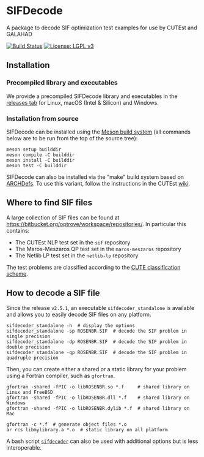 # SIFDecode
A package to decode SIF optimization test examples for use by CUTEst and GALAHAD

[![Build Status](https://img.shields.io/github/actions/workflow/status/ralna/SIFDecode/ci.yml?branch=master)](https://github.com/ralna/SIFDecode/actions/workflows/ci.yml)
[![License: LGPL v3](https://img.shields.io/badge/License-LGPL%20v3-blue.svg)](https://www.gnu.org/licenses/lgpl-3.0)

## Installation

### Precompiled library and executables

We provide a precompiled SIFDecode library and executables in the [releases tab](https://github.com/ralna/SIFDecode/releases/latest/) for Linux, macOS (Intel & Silicon) and Windows.

### Installation from source

SIFDecode can be installed using the [Meson build system](https://mesonbuild.com) (all commands below are to be run from the top of the source tree):

```shell
meson setup builddir
meson compile -C builddir
meson install -C builddir
meson test -C builddir
```

SIFDecode can also be installed via the "make" build system based on [ARCHDefs](https://github.com/ralna/ARCHDefs).
To use this variant, follow the instructions in the CUTEst [wiki](https://github.com/ralna/CUTEst/wiki).

## Where to find SIF files
A large collection of SIF files can be found at https://bitbucket.org/optrove/workspace/repositories/.
In particular this contains:
* The CUTEst NLP test set in the `sif` repository
* The Maros-Meszaros QP test set in the `maros-meszaros` repository
* The Netlib LP test set in the `netlib-lp` repository

The test problems are classified according to the [CUTE classification scheme](https://www.cuter.rl.ac.uk/Problems/classification.shtml).

## How to decode a SIF file

Since the release `v2.5.1`, an executable `sifdecoder_standalone` is
available and allows you to easily decode SIF files on any platform.

```shell
sifdecoder_standalone -h  # display the options
sifdecoder_standalone -sp ROSENBR.SIF  # decode the SIF problem in single precision
sifdecoder_standalone -dp ROSENBR.SIF  # decode the SIF problem in double precision
sifdecoder_standalone -qp ROSENBR.SIF  # decode the SIF problem in quadruple precision
```

Then, you can create either a shared or a static library for your problem
using a Fortran compiler, such as `gfortran`.
```shell
gfortran -shared -fPIC -o libROSENBR.so *.f     # shared library on Linux and FreeBSD
gfortran -shared -fPIC -o libROSENBR.dll *.f    # shared library on Windows
gfortran -shared -fPIC -o libROSENBR.dylib *.f  # shared library on Mac

gfortran -c *.f  # generate object files *.o
ar rcs libmylibrary.a *.o  # static library on all platform
```

A bash script [`sifdecoder`](https://github.com/ralna/SIFDecode/blob/master/bin/sifdecoder) can
also be used with additional options but is less interoperable.
